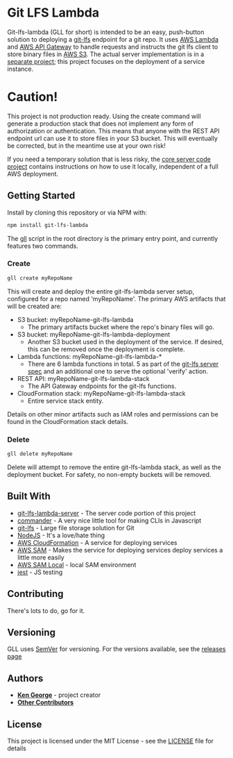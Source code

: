 # Git LFS Lambda
Git-lfs-lambda (GLL for short) is intended to be an easy, push-button solution to deploying a [git-lfs](https://git-lfs.github.com/) endpoint for a git repo. It uses [AWS Lambda](https://aws.amazon.com/lambda/) and [AWS API Gateway](https://aws.amazon.com/api-gateway/) to handle requests and instructs the git lfs client to store binary files in [AWS S3](https://aws.amazon.com/s3/). The actual server implementation is in a [separate project](https://github.com/kengeorge/git-lfs-lambda-server); this project focuses on the deployment of a service instance.

# Caution!
This project is not production ready. Using the create command will generate a production stack that does not implement any form of authorization or authentication. This means that anyone with the REST API endpoint url can use it to store files in your S3 bucket. This will eventually be corrected, but in the meantime use at your own risk!

If you need a temporary solution that is less risky, the [core server code project](https://github.com/kengeorge/git-lfs-lambda-server) contains instructions on how to use it locally, independent of a full AWS deployment.


## Getting Started

Install by cloning this repository or via NPM with:
```bash
npm install git-lfs-lambda
```

The [gll](gll) script in the root directory is the primary entry point, and currently features two commands.


### Create
```bash
gll create myRepoName
```
This will create and deploy the entire git-lfs-lambda server setup, configured for a repo named 'myRepoName'. The primary AWS artifacts that will be created are:

* S3 bucket: myRepoName-git-lfs-lambda
    * The primary artifacts bucket where the repo's binary files will go.
* S3 bucket: myRepoName-git-lfs-lambda-deployment
    * Another S3 bucket used in the deployment of the service. If desired, this can be removed once the deployment is complete.
* Lambda functions: myRepoName-git-lfs-lambda-*
    * There are 6 lambda functions in total. 5 as part of the [git-lfs server spec](https://github.com/git-lfs/git-lfs/blob/master/docs/spec.md) and an additional one to serve the optional 'verify' action.
* REST API: myRepoName-git-lfs-lambda-stack
    * The API Gateway endpoints for the git-lfs functions.
* CloudFormation stack: myRepoName-git-lfs-lambda-stack
    * Entire service stack entity. 
 
Details on other minor artifacts such as IAM roles and permissions can be found in the CloudFormation stack details.

### Delete
```bash
gll delete myRepoName
```

Delete will attempt to remove the entire git-lfs-lambda stack, as well as the deployment bucket. For safety, no non-empty buckets will be removed.

## Built With

* [git-lfs-lambda-server](https://github.com/kengeorge/git-lfs-lambda-server) - The server code portion of this project
* [commander](https://github.com/tj/commander.js) - A very nice little tool for making CLIs in Javascript
* [git-lfs](https://git-lfs.github.com/) - Large file storage solution for Git
* [NodeJS](https://nodejs.org/) - It's a love/hate thing
* [AWS CloudFormation](https://aws.amazon.com/cloudformation/) - A service for deploying services
* [AWS SAM](https://github.com/awslabs/serverless-application-model) - Makes the service for deploying services deploy services a little more easily
* [AWS SAM Local](https://github.com/awslabs/aws-sam-local) - local SAM environment
* [jest](https://facebook.github.io/jest/) - JS testing

## Contributing

There's lots to do, go for it.

## Versioning

GLL uses [SemVer](http://semver.org/) for versioning. For the versions available, see the [releases page](https://github.com/kengeorge/git-lfs-lambda/releases)

## Authors

* **[Ken George](https://github.com/kengeorge/)** - project creator
* **[Other Contributors](https://github.com/kengeorge/git-lfs-lambda/contributors/)**

## License

This project is licensed under the MIT License - see the [LICENSE](LICENSE) file for details
